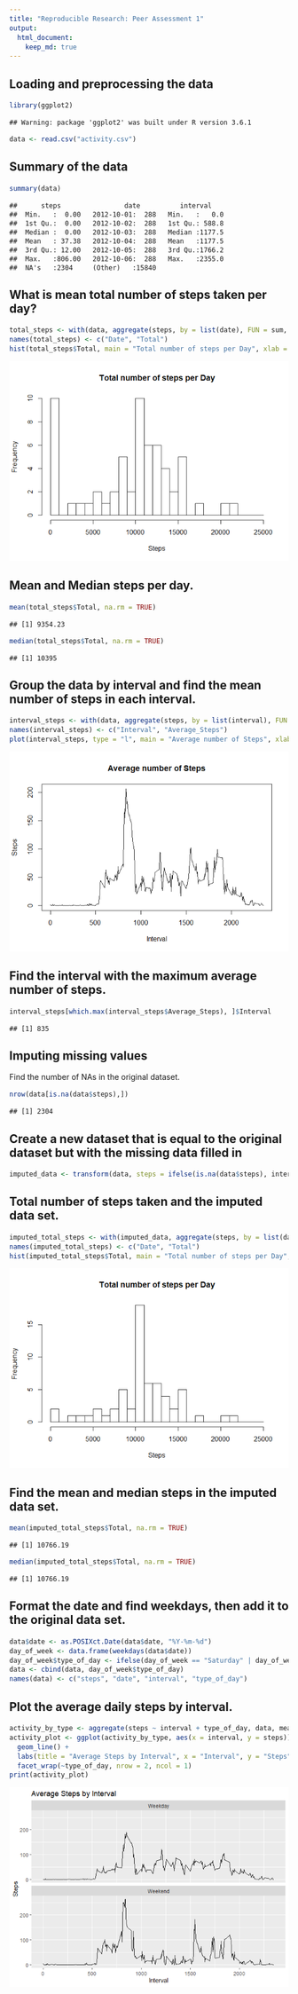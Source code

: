 ```yaml
---
title: "Reproducible Research: Peer Assessment 1"
output: 
  html_document:
    keep_md: true
---
```



## Loading and preprocessing the data

```r
library(ggplot2)
```

```
## Warning: package 'ggplot2' was built under R version 3.6.1
```

```r
data <- read.csv("activity.csv")
```

## Summary of the data

```r
summary(data)
```

```
##      steps                date          interval     
##  Min.   :  0.00   2012-10-01:  288   Min.   :   0.0  
##  1st Qu.:  0.00   2012-10-02:  288   1st Qu.: 588.8  
##  Median :  0.00   2012-10-03:  288   Median :1177.5  
##  Mean   : 37.38   2012-10-04:  288   Mean   :1177.5  
##  3rd Qu.: 12.00   2012-10-05:  288   3rd Qu.:1766.2  
##  Max.   :806.00   2012-10-06:  288   Max.   :2355.0  
##  NA's   :2304     (Other)   :15840
```

## What is mean total number of steps taken per day?

```r
total_steps <- with(data, aggregate(steps, by = list(date), FUN = sum, na.rm = TRUE))
names(total_steps) <- c("Date", "Total")
hist(total_steps$Total, main = "Total number of steps per Day", xlab = "Steps", breaks = seq(0,25000, by=1000))
```

![](PA1_template_files/figure-html/unnamed-chunk-3-1.png)<!-- -->

## Mean and Median steps per day.

```r
mean(total_steps$Total, na.rm = TRUE)
```

```
## [1] 9354.23
```

```r
median(total_steps$Total, na.rm = TRUE)
```

```
## [1] 10395
```

## Group the data by interval and find the mean number of steps in each interval.

```r
interval_steps <- with(data, aggregate(steps, by = list(interval), FUN = mean, na.rm = TRUE))
names(interval_steps) <- c("Interval", "Average_Steps")
plot(interval_steps, type = "l", main = "Average number of Steps", xlab = "Interval", ylab = "Steps")
```

![](PA1_template_files/figure-html/unnamed-chunk-5-1.png)<!-- -->

## Find the interval with the maximum average number of steps.

```r
interval_steps[which.max(interval_steps$Average_Steps), ]$Interval
```

```
## [1] 835
```

## Imputing missing values
Find the number of NAs in the original dataset.

```r
nrow(data[is.na(data$steps),])
```

```
## [1] 2304
```

## Create a new dataset that is equal to the original dataset but with the missing data filled in

```r
imputed_data <- transform(data, steps = ifelse(is.na(data$steps), interval_steps$Average_Steps, data$steps))
```
## Total number of steps taken and the imputed data set.

```r
imputed_total_steps <- with(imputed_data, aggregate(steps, by = list(date), FUN = sum, na.rm = TRUE))
names(imputed_total_steps) <- c("Date", "Total")
hist(imputed_total_steps$Total, main = "Total number of steps per Day", xlab = "Steps", breaks = seq(0,25000, by=1000))
```

![](PA1_template_files/figure-html/unnamed-chunk-9-1.png)<!-- -->

## Find the mean and median steps in the imputed data set.

```r
mean(imputed_total_steps$Total, na.rm = TRUE)
```

```
## [1] 10766.19
```

```r
median(imputed_total_steps$Total, na.rm = TRUE)
```

```
## [1] 10766.19
```

## Format the date and find weekdays, then add it to the original data set.

```r
data$date <- as.POSIXct.Date(data$date, "%Y-%m-%d")
day_of_week <- data.frame(weekdays(data$date))
day_of_week$type_of_day <- ifelse(day_of_week == "Saturday" | day_of_week == "Sunday", "Weekend", "Weekday")
data <- cbind(data, day_of_week$type_of_day)
names(data) <- c("steps", "date", "interval", "type_of_day")
```

## Plot the average daily steps by interval.

```r
activity_by_type <- aggregate(steps ~ interval + type_of_day, data, mean, na.rm = TRUE)
activity_plot <- ggplot(activity_by_type, aes(x = interval, y = steps)) + 
  geom_line() + 
  labs(title = "Average Steps by Interval", x = "Interval", y = "Steps") + 
  facet_wrap(~type_of_day, nrow = 2, ncol = 1)
print(activity_plot)
```

![](PA1_template_files/figure-html/unnamed-chunk-12-1.png)<!-- -->
